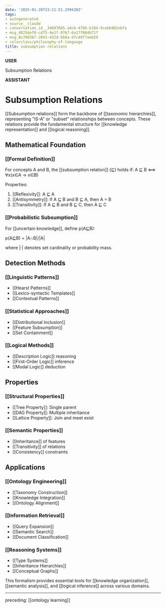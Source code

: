 ```yaml
---
date: '2025-01-20T23:21:51.299430Z'
tags:
- autogenerated
- source__claude
- conversation_id__34097685-a4cb-47b6-b184-9cebb982ebfa
- msg_d825def0-cdf5-4e1f-9767-6a17f08db717
- msg_8c760367-2843-432d-bb8a-d7c49f7aeb29
- colorclass/philosophy-of-language
title: subsumption relations
---
```


**USER**

Subsumption Relations


**ASSISTANT**

# Subsumption Relations

[[Subsumption relations]] form the backbone of [[taxonomic hierarchies]], representing "IS-A" or "subset" relationships between concepts. These relations provide the fundamental structure for [[knowledge representation]] and [[logical reasoning]].

## Mathematical Foundation

### [[Formal Definition]]

For concepts A and B, the [[subsumption relation]] (⊑) holds if:
A ⊑ B ⟺ ∀x(x∈A → x∈B)

Properties:
1. [[Reflexivity]]: A ⊑ A
2. [[Antisymmetry]]: If A ⊑ B and B ⊑ A, then A = B
3. [[Transitivity]]: If A ⊑ B and B ⊑ C, then A ⊑ C

### [[Probabilistic Subsumption]]

For [[uncertain knowledge]], define p(A⊑B):

p(A⊑B) = |A∩B|/|A|

where |·| denotes set cardinality or probability mass.

## Detection Methods

### [[Linguistic Patterns]]
- [[Hearst Patterns]]
- [[Lexico-syntactic Templates]]
- [[Contextual Patterns]]

### [[Statistical Approaches]]
- [[Distributional Inclusion]]
- [[Feature Subsumption]]
- [[Set Containment]]

### [[Logical Methods]]
- [[Description Logic]] reasoning
- [[First-Order Logic]] inference
- [[Modal Logic]] deduction

## Properties

### [[Structural Properties]]
- [[Tree Property]]: Single parent
- [[DAG Property]]: Multiple inheritance
- [[Lattice Property]]: Join and meet exist

### [[Semantic Properties]]
- [[Inheritance]] of features
- [[Transitivity]] of relations
- [[Consistency]] constraints

## Applications

### [[Ontology Engineering]]
- [[Taxonomy Construction]]
- [[Knowledge Integration]]
- [[Ontology Alignment]]

### [[Information Retrieval]]
- [[Query Expansion]]
- [[Semantic Search]]
- [[Document Classification]]

### [[Reasoning Systems]]
- [[Type Systems]]
- [[Inheritance Hierarchies]]
- [[Conceptual Graphs]]

This formalism provides essential tools for [[knowledge organization]], [[semantic analysis]], and [[logical inference]] across various domains.


---

preceding: [[ontology learning]]